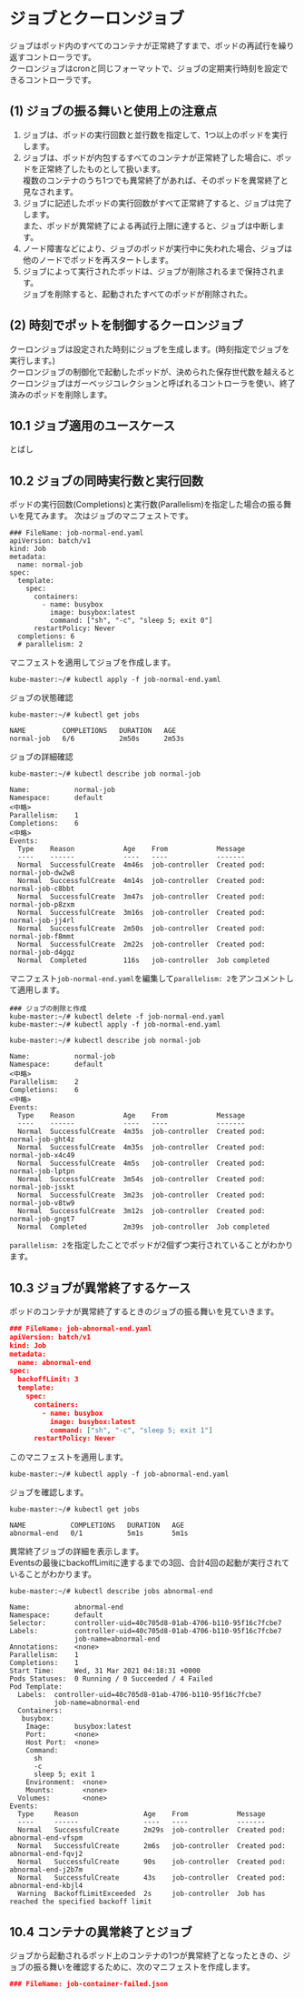 # ジョブとクーロンジョブ
ジョブはポッド内のすべてのコンテナが正常終了すまで、ポッドの再試行を繰り返すコントローラです。  
クーロンジョブはcronと同じフォーマットで、ジョブの定期実行時刻を設定できるコントローラです。  
## (1) ジョブの振る舞いと使用上の注意点
1. ジョブは、ポッドの実行回数と並行数を指定して、1つ以上のポッドを実行します。
2. ジョブは、ポッドが内包するすべてのコンテナが正常終了した場合に、ポッドを正常終了したものとして扱います。  
複数のコンテナのうち1つでも異常終了があれば、そのポッドを異常終了と見なされます。
3. ジョブに記述したポッドの実行回数がすべて正常終了すると、ジョブは完了します。  
また、ポッドが異常終了による再試行上限に達すると、ジョブは中断します。
4. ノード障害などにより、ジョブのポッドが実行中に失われた場合、ジョブは他のノードでポッドを再スタートします。
5. ジョブによって実行されたポッドは、ジョブが削除されるまで保持されます。  
ジョブを削除すると、起動されたすべてのポッドが削除された。

## (2) 時刻でポットを制御するクーロンジョブ
クーロンジョブは設定された時刻にジョブを生成します。(時刻指定でジョブを実行します。)  
クーロンジョブの制御化で起動したポッドが、決められた保存世代数を越えるとクーロンジョブはガーベッジコレクションと呼ばれるコントローラを使い、終了済みのポッドを削除します。
## 10.1 ジョブ適用のユースケース
とばし
## 10.2 ジョブの同時実行数と実行回数
ポッドの実行回数(Completions)と実行数(Parallelism)を指定した場合の振る舞いを見てみます。
次はジョブのマニフェストです。
```
### FileName: job-normal-end.yaml
apiVersion: batch/v1
kind: Job
metadata:
  name: normal-job
spec:
  template:
    spec:
      containers:
        - name: busybox
          image: busybox:latest
          command: ["sh", "-c", "sleep 5; exit 0"]
      restartPolicy: Never
  completions: 6
  # parallelism: 2
```
マニフェストを適用してジョブを作成します。
```
kube-master:~/# kubectl apply -f job-normal-end.yaml
```
ジョブの状態確認
```
kube-master:~/# kubectl get jobs
```
```
NAME         COMPLETIONS   DURATION   AGE
normal-job   6/6           2m50s      2m53s
```
ジョブの詳細確認
```
kube-master:~/# kubectl describe job normal-job
```
```
Name:           normal-job
Namespace:      default
<中略>
Parallelism:    1
Completions:    6
<中略>
Events:
  Type    Reason            Age    From            Message
  ----    ------            ----   ----            -------
  Normal  SuccessfulCreate  4m46s  job-controller  Created pod: normal-job-dw2w8
  Normal  SuccessfulCreate  4m14s  job-controller  Created pod: normal-job-c8bbt
  Normal  SuccessfulCreate  3m47s  job-controller  Created pod: normal-job-p8zxm
  Normal  SuccessfulCreate  3m16s  job-controller  Created pod: normal-job-jj4rl
  Normal  SuccessfulCreate  2m50s  job-controller  Created pod: normal-job-f8mmt
  Normal  SuccessfulCreate  2m22s  job-controller  Created pod: normal-job-d4gqz
  Normal  Completed         116s   job-controller  Job completed
```
マニフェスト`job-normal-end.yaml`を編集して`parallelism: 2`をアンコメントして適用します。
```
### ジョブの削除と作成
kube-master:~/# kubectl delete -f job-normal-end.yaml
kube-master:~/# kubectl apply -f job-normal-end.yaml
```
```
kube-master:~/# kubectl describe job normal-job
```
```
Name:           normal-job
Namespace:      default
<中略>
Parallelism:    2
Completions:    6
<中略>
Events:
  Type    Reason            Age    From            Message
  ----    ------            ----   ----            -------
  Normal  SuccessfulCreate  4m35s  job-controller  Created pod: normal-job-ght4z
  Normal  SuccessfulCreate  4m35s  job-controller  Created pod: normal-job-x4c49
  Normal  SuccessfulCreate  4m5s   job-controller  Created pod: normal-job-lptpn
  Normal  SuccessfulCreate  3m54s  job-controller  Created pod: normal-job-jsskt
  Normal  SuccessfulCreate  3m23s  job-controller  Created pod: normal-job-v8tw9
  Normal  SuccessfulCreate  3m12s  job-controller  Created pod: normal-job-gngt7
  Normal  Completed         2m39s  job-controller  Job completed
```
`parallelism: 2`を指定したことでポッドが2個ずつ実行されていることがわかります。
## 10.3 ジョブが異常終了するケース
ポッドのコンテナが異常終了するときのジョブの振る舞いを見ていきます。  
```json
### FileName: job-abnormal-end.yaml
apiVersion: batch/v1
kind: Job
metadata:
  name: abnormal-end
spec:
  backoffLimit: 3
  template:
    spec:
      containers:
        - name: busybox
          image: busybox:latest
          command: ["sh", "-c", "sleep 5; exit 1"]
      restartPolicy: Never
```
このマニフェストを適用します。
```
kube-master:~/# kubectl apply -f job-abnormal-end.yaml
```
ジョブを確認します。
```
kube-master:~/# kubectl get jobs
```
```
NAME           COMPLETIONS   DURATION   AGE
abnormal-end   0/1           5m1s       5m1s
```
異常終了ジョブの詳細を表示します。  
Eventsの最後にbackoffLimitに達するまでの3回、合計4回の起動が実行されていることがわかります。
```
kube-master:~/# kubectl describe jobs abnormal-end
```
```
Name:           abnormal-end
Namespace:      default
Selector:       controller-uid=40c705d8-01ab-4706-b110-95f16c7fcbe7
Labels:         controller-uid=40c705d8-01ab-4706-b110-95f16c7fcbe7
                job-name=abnormal-end
Annotations:    <none>
Parallelism:    1
Completions:    1
Start Time:     Wed, 31 Mar 2021 04:18:31 +0000
Pods Statuses:  0 Running / 0 Succeeded / 4 Failed
Pod Template:
  Labels:  controller-uid=40c705d8-01ab-4706-b110-95f16c7fcbe7
           job-name=abnormal-end
  Containers:
   busybox:
    Image:      busybox:latest
    Port:       <none>
    Host Port:  <none>
    Command:
      sh
      -c
      sleep 5; exit 1
    Environment:  <none>
    Mounts:       <none>
  Volumes:        <none>
Events:
  Type     Reason                Age    From            Message
  ----     ------                ----   ----            -------
  Normal   SuccessfulCreate      2m29s  job-controller  Created pod: abnormal-end-vfspm
  Normal   SuccessfulCreate      2m6s   job-controller  Created pod: abnormal-end-fqvj2
  Normal   SuccessfulCreate      90s    job-controller  Created pod: abnormal-end-j2b7m
  Normal   SuccessfulCreate      43s    job-controller  Created pod: abnormal-end-kbjl4
  Warning  BackoffLimitExceeded  2s     job-controller  Job has reached the specified backoff limit
```
## 10.4 コンテナの異常終了とジョブ
ジョブから起動されるポッド上のコンテナの1つが異常終了となったときの、ジョブの振る舞いを確認するために、次のマニフェストを作成します。
```json
### FileName: job-container-failed.json
```
